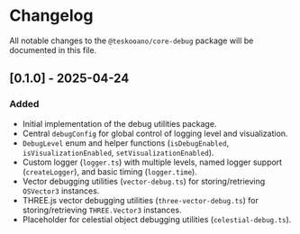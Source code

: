 # Changelog

All notable changes to the `@teskooano/core-debug` package will be documented in this file.

## [0.1.0] - 2025-04-24

### Added

- Initial implementation of the debug utilities package.
- Central `debugConfig` for global control of logging level and visualization.
- `DebugLevel` enum and helper functions (`isDebugEnabled`, `isVisualizationEnabled`, `setVisualizationEnabled`).
- Custom logger (`logger.ts`) with multiple levels, named logger support (`createLogger`), and basic timing (`logger.time`).
- Vector debugging utilities (`vector-debug.ts`) for storing/retrieving `OSVector3` instances.
- THREE.js vector debugging utilities (`three-vector-debug.ts`) for storing/retrieving `THREE.Vector3` instances.
- Placeholder for celestial object debugging utilities (`celestial-debug.ts`).
